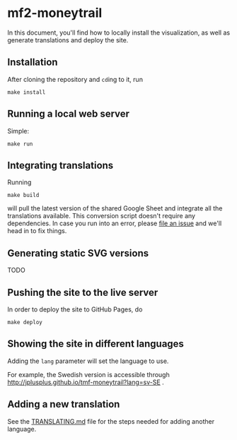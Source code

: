 # mf2-moneytrail

In this document, you'll find how to locally install the visualization, as well as generate translations and deploy the site.

## Installation

After cloning the repository and `cd`ing to it, run

    make install

## Running a local web server

Simple:

    make run

## Integrating translations

Running

    make build

will pull the latest version of the shared Google Sheet and integrate all the translations available. This conversion script doesn't require any dependencies. In case you run into an error, please [file an issue](https://github.com/jplusplus/tmf-moneytrail/issues/new) and we'll head in to fix things.

## Generating static SVG versions

TODO

## Pushing the site to the live server

In order to deploy the site to GitHub Pages, do

    make deploy

## Showing the site in different languages

Adding the `lang` parameter will set the language to use.

For example, the Swedish version is accessible through http://jplusplus.github.io/tmf-moneytrail?lang=sv-SE .

## Adding a new translation

See the [TRANSLATING.md](https://github.com/jplusplus/tmf-moneytrail/blob/master/TRANSLATING.md) file for the steps needed for adding another language.
